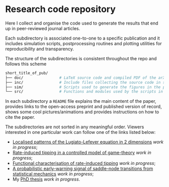 # Research code repository

Here I collect and organise the code used to generate the results that end up in peer-reviewed journal articles.

Each subdirectory is associated one-to-one to a specific publication and it includes simulation scripts, postprocessing routines and plotting utilities for reproducibility and transparency.

The structure of the subdirectories is consistent throughout the repo and follows this scheme

```bash
short_title_of_pub/
├── doc/                # LaTeX source code and compiled PDF of the arXiv preprint 
├── inc/                # Include files collecting the source code in src/ 
├── sim/                # Scripts used to generate the figures in the paper 
└── src/                # Functions and modules used by the scripts in sim/ 
```

In each subdirectory a `README` file explains the main content of the paper, provides links to the open-access preprint and published version of record, shows some cool pictures/animations and provides instructions on how to cite the paper.

The subdirectories are not sorted in any meaningful order. 
Viewers interested in one particular work can follow one of the links listed below:
- [Localised patterns of the Lugiato-Lefever equation in 2 dimensions](./2d_localised_patterns_in_LLE/) _work in progress_;
- [Rate-induced tipping in a controlled model of game-theory](./R_tipping_in_game_theory/) _work in progress_;
- [Functional characterisation of rate-induced tipping](./rate_induced_tipping/) _work in progress_;
- [A probabilistic early-warning signal of saddle-node transitions from statistical mechanics](./statistical_ews_in_saddle_node_systems/) _work in progress_;
- My [PhD thesis](./phd_thesis/) _work in progress_.
